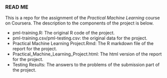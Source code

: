 ### READ ME
This is a repo for the assignment of the *Practical Machine Learning* course on Coursera. The description to the components of the project is below.
* pml-training.R: The original R code of the project.
* pml-training.csv/pml-testing.csv: the original data for the project.
* Practical Machine Learning Project.Rmd: The R markdown file of the report for the project.
* Practical_Machine_Learning_Project.html: The html version of the report for the project.
* Testing Results: The answers to the problems of the submission part of the project.